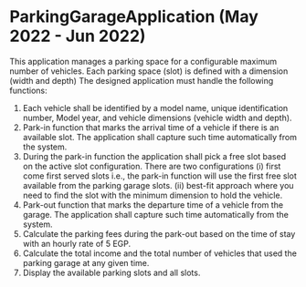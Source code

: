 # ParkingGarageApplication (May 2022 - Jun 2022)
This application manages a parking space for a configurable maximum number of vehicles. Each parking space (slot) is defined with a dimension (width and depth) The designed application must handle the following functions:
1) Each vehicle shall be identified by a model name, unique identification number, Model year, and vehicle dimensions (vehicle width and depth). 
2) Park-in function that marks the arrival time of a vehicle if there is an available slot. The application shall capture such time automatically from the system.
3) During the park-in function the application shall pick a free slot based on the active slot configuration. There are two configurations (i) first come first served slots i.e., the park-in function will use the first free slot available from the parking garage slots. (ii) best-fit approach where you need to find the slot with the minimum dimension to hold the vehicle.
4) Park-out function that marks the departure time of a vehicle from the garage. The application shall capture such time automatically from the system.
5) Calculate the parking fees during the park-out based on the time of stay with an hourly rate of 5 EGP.
6) Calculate the total income and the total number of vehicles that used the parking garage at any given time.
7) Display the available parking slots and all slots.
